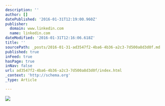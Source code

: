 ```yaml
---
description: ''
author: []
datePublished: '2016-01-31T12:19:00.960Z'
publisher:
  domain: www.linkedin.com
  name: linkedin.com
dateModified: '2016-01-31T12:16:06.618Z'
title: ''
sourcePath: _posts/2016-01-31-ad3547f2-4ba6-4b36-a2c3-7d500a8d3d0f.md
published: true
inFeed: true
hasPage: true
inNav: false
url: ad3547f2-4ba6-4b36-a2c3-7d500a8d3d0f/index.html
_context: 'http://schema.org'
_type: Article

---
```

![](https://image-store.slidesharecdn.com/1129533e-2783-48f5-a447-faacce188b53-original.jpeg)
